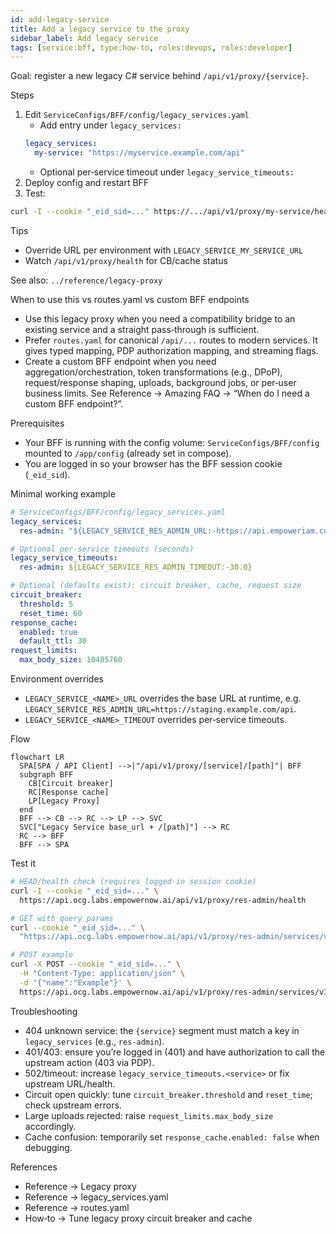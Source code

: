 ```yaml
---
id: add-legacy-service
title: Add a legacy service to the proxy
sidebar_label: Add legacy service
tags: [service:bff, type:how-to, roles:devops, roles:developer]
---
```


Goal: register a new legacy C# service behind `/api/v1/proxy/{service}`.

Steps
1) Edit `ServiceConfigs/BFF/config/legacy_services.yaml`
   - Add entry under `legacy_services:`
   ```yaml
   legacy_services:
     my-service: "https://myservice.example.com/api"
   ```
   - Optional per‑service timeout under `legacy_service_timeouts:`
2) Deploy config and restart BFF
3) Test:
```bash
curl -I --cookie "_eid_sid=..." https://.../api/v1/proxy/my-service/health
```

Tips
- Override URL per environment with `LEGACY_SERVICE_MY_SERVICE_URL`
- Watch `/api/v1/proxy/health` for CB/cache status

See also: `../reference/legacy-proxy`


When to use this vs routes.yaml vs custom BFF endpoints

- Use this legacy proxy when you need a compatibility bridge to an existing service and a straight pass‑through is sufficient.
- Prefer `routes.yaml` for canonical `/api/...` routes to modern services. It gives typed mapping, PDP authorization mapping, and streaming flags.
- Create a custom BFF endpoint when you need aggregation/orchestration, token transformations (e.g., DPoP), request/response shaping, uploads, background jobs, or per‑user business limits. See Reference → Amazing FAQ → “When do I need a custom BFF endpoint?”.

Prerequisites

- Your BFF is running with the config volume: `ServiceConfigs/BFF/config` mounted to `/app/config` (already set in compose).
- You are logged in so your browser has the BFF session cookie (`_eid_sid`).

Minimal working example

```yaml
# ServiceConfigs/BFF/config/legacy_services.yaml
legacy_services:
  res-admin: "${LEGACY_SERVICE_RES_ADMIN_URL:-https://api.empoweriam.com/api}"

# Optional per‑service timeouts (seconds)
legacy_service_timeouts:
  res-admin: ${LEGACY_SERVICE_RES_ADMIN_TIMEOUT:-30.0}

# Optional (defaults exist): circuit breaker, cache, request size
circuit_breaker:
  threshold: 5
  reset_time: 60
response_cache:
  enabled: true
  default_ttl: 30
request_limits:
  max_body_size: 10485760
```

Environment overrides

- `LEGACY_SERVICE_<NAME>_URL` overrides the base URL at runtime, e.g. `LEGACY_SERVICE_RES_ADMIN_URL=https://staging.example.com/api`.
- `LEGACY_SERVICE_<NAME>_TIMEOUT` overrides per‑service timeouts.

Flow

```mermaid
flowchart LR
  SPA[SPA / API Client] -->|"/api/v1/proxy/[service]/[path]"| BFF
  subgraph BFF
    CB[Circuit breaker]
    RC[Response cache]
    LP[Legacy Proxy]
  end
  BFF --> CB --> RC --> LP --> SVC
  SVC["Legacy Service base_url + /[path]"] --> RC
  RC --> BFF
  BFF --> SPA
```

Test it

```bash
# HEAD/health check (requires logged‑in session cookie)
curl -I --cookie "_eid_sid=..." \
  https://api.ocg.labs.empowernow.ai/api/v1/proxy/res-admin/health

# GET with query params
curl --cookie "_eid_sid=..." \
  "https://api.ocg.labs.empowernow.ai/api/v1/proxy/res-admin/services/v1/resadmin/resources/people/getsearch?top=25"

# POST example
curl -X POST --cookie "_eid_sid=..." \
  -H "Content-Type: application/json" \
  -d '{"name":"Example"}' \
  https://api.ocg.labs.empowernow.ai/api/v1/proxy/res-admin/services/v1/resadmin/resources/People/create
```

Troubleshooting

- 404 unknown service: the `{service}` segment must match a key in `legacy_services` (e.g., `res-admin`).
- 401/403: ensure you’re logged in (401) and have authorization to call the upstream action (403 via PDP).
- 502/timeout: increase `legacy_service_timeouts.<service>` or fix upstream URL/health.
- Circuit open quickly: tune `circuit_breaker.threshold` and `reset_time`; check upstream errors.
- Large uploads rejected: raise `request_limits.max_body_size` accordingly.
- Cache confusion: temporarily set `response_cache.enabled: false` when debugging.

References

- Reference → Legacy proxy
- Reference → legacy_services.yaml
- Reference → routes.yaml
- How‑to → Tune legacy proxy circuit breaker and cache



